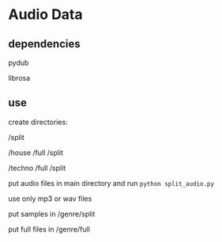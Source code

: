 # Audio Data

## dependencies
pydub

librosa

## use
create directories:

/split

/house
  /full
  /split

/techno
  /full
  /split



put audio files in main directory and run `python split_audio.py`

use only mp3 or wav files

put samples in /genre/split

put full files in /genre/full
